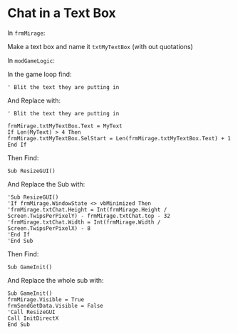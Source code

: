 # Chat in a Text Box

In ```frmMirage```:

Make a text box and name it ```txtMyTextBox``` (with out quotations)

In ```modGameLogic```:

In the game loop find:

```vba
' Blit the text they are putting in
```

And Replace with:

```vba
' Blit the text they are putting in

frmMirage.txtMyTextBox.Text = MyText
If Len(MyText) > 4 Then
frmMirage.txtMyTextBox.SelStart = Len(frmMirage.txtMyTextBox.Text) + 1
End If
```

Then Find:

```vba
Sub ResizeGUI()
```

And Replace the Sub with:

```vba
'Sub ResizeGUI()
'If frmMirage.WindowState <> vbMinimized Then
'frmMirage.txtChat.Height = Int(frmMirage.Height / Screen.TwipsPerPixelY) - frmMirage.txtChat.top - 32
'frmMirage.txtChat.Width = Int(frmMirage.Width / Screen.TwipsPerPixelX) - 8
'End If
'End Sub
```

Then Find:

```vba
Sub GameInit()
```

And Replace the whole sub with:
```vba
Sub GameInit()
frmMirage.Visible = True
frmSendGetData.Visible = False
'Call ResizeGUI
Call InitDirectX
End Sub
```